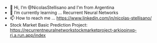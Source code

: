 - 👋 Hi, I’m @NicolasStellisano and I'm from Argentina
- 🌱 I’m currently learning ... Recurrent Neural Networks
- 📫 How to reach me ... https://www.linkedin.com/in/nicolas-stellisano/
- Stock Market Basic Prediction Project: https://recurrentneuralnetworkstockmarketproject-arkiooinxq-rj.a.run.app/index

<!---
NicolasStellisano/NicolasStellisano is a ✨ special ✨ repository because its `README.md` (this file) appears on your GitHub profile.
You can click the Preview link to take a look at your changes.
--->
